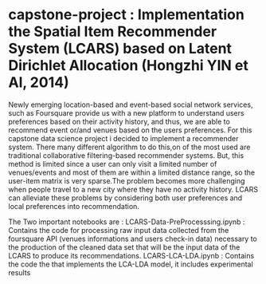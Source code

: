 # capstone-project : Implementation the Spatial Item Recommender System (LCARS) based on Latent Dirichlet Allocation (Hongzhi YIN et Al, 2014)


Newly emerging location-based and event-based social network services, such as Foursquare provide us with a new platform to understand users preferences based on their activity history, and thus, we are able to recommend event or/and venues based on the users preferences.
For this capstone data science project i decided to implement a recommender system. There many different algorithm to do this,on of the most used are traditional collaborative filtering-based recommender systems. But, this method is limited since a user can only visit a limited number of venues/events and most of them are within a limited distance range, so the user-item matrix is very sparse.The problem becomes more challenging when people travel to a new city where they have no activity history.
LCARS can alleviate these problems by considering both user preferences and local preferences into recommendation.


The Two important notebooks are : 
LCARS-Data-PreProcesssing.ipynb : Contains the code for processing raw input data collected from the foursquare API (venues informations and  users check-in data) necessary to the production of the cleaned data set that will be the input data of the LCARS to produce its recommendations.
LCARS-LCA-LDA.ipynb : Contains the code the that implements the LCA-LDA model, it includes experimental results



